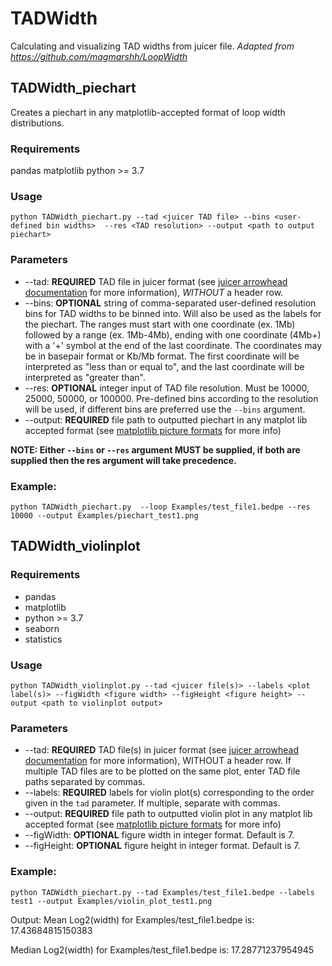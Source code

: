 # TADWidth
Calculating and visualizing TAD widths from juicer file. 
*Adapted from https://github.com/magmarshh/LoopWidth*

## TADWidth_piechart
Creates a piechart in any matplotlib-accepted format of loop width distributions.

### Requirements
pandas
matplotlib
python >= 3.7

### Usage 
```{bash echo=FALSE}
python TADWidth_piechart.py --tad <juicer TAD file> --bins <user-defined bin widths>  --res <TAD resolution> --output <path to output piechart>
```
### Parameters
- --tad: **REQUIRED** TAD file in juicer format (see [juicer arrowhead documentation](https://github.com/aidenlab/juicer/wiki/Arrowhead) for more information), *WITHOUT* a header row. 
-  --bins: **OPTIONAL** string of comma-separated user-defined resolution bins for TAD widths to be binned into. Will also be used as the labels for the piechart. The ranges must start with one coordinate (ex. 1Mb) followed by a range (ex. 1Mb-4Mb), ending with one coordinate (4Mb+) with a '+' symbol at the end of the last coordinate. The coordinates may be in basepair format or Kb/Mb format. The first coordinate will be interpreted as "less than or equal to", and the last coordinate will be interpreted as "greater than". 
-  --res: **OPTIONAL** integer input of TAD file resolution. Must be 10000, 25000, 50000, or 100000. Pre-defined bins according to the resolution will be used, if different bins are preferred use the `--bins` argument. 
-  --output: **REQUIRED** file path to outputted piechart in any matplot lib accepted format (see [matplotlib picture formats](https://matplotlib.org/stable/api/_as_gen/matplotlib.pyplot.savefig.html) for more info)

**NOTE: Either `--bins` or `--res` argument MUST be supplied, if both are supplied then the res argument will take precedence.**

### Example: 
```{bash echo=FALSE}
python TADWidth_piechart.py  --loop Examples/test_file1.bedpe --res 10000 --output Examples/piechart_test1.png
```


## TADWidth_violinplot

### Requirements
- pandas
- matplotlib
- python >=  3.7 
- seaborn
- statistics


### Usage
```{bash echo=FALSE}
python TADWidth_violinplot.py --tad <juicer file(s)> --labels <plot label(s)> --figWidth <figure width> --figHeight <figure height> --output <path to violinplot output>

```
### Parameters
- --tad: **REQUIRED** TAD file(s) in juicer format (see [juicer arrowhead documentation](https://github.com/aidenlab/juicer/wiki/Arrowhead) for more information), WITHOUT a header row. If multiple TAD files are to be plotted on the same plot, enter TAD file paths separated by commas. 
- --labels: **REQUIRED** labels for violin plot(s) corresponding to the order given in the `tad` parameter. If multiple, separate with commas. 
- --output: **REQUIRED** file path to outputted violin plot in any matplot lib accepted format (see [matplotlib picture formats](https://matplotlib.org/stable/api/_as_gen/matplotlib.pyplot.savefig.html) for more info)
- --figWidth: **OPTIONAL** figure width in integer format. Default is 7. 
- --figHeight: **OPTIONAL** figure height in integer format. Default is 7. 


### Example:
```{bash echo=FALSE}
python TADWidth_piechart.py --tad Examples/test_file1.bedpe --labels test1 --output Examples/violin_plot_test1.png
```
Output: 
 Mean Log2(width) for  Examples/test_file1.bedpe is:  17.43684815150383
 
 Median Log2(width) for  Examples/test_file1.bedpe is:  17.28771237954945
